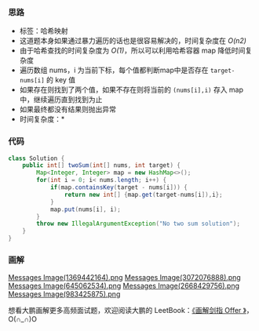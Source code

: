 ### 思路

- 标签：哈希映射
- 这道题本身如果通过暴力遍历的话也是很容易解决的，时间复杂度在 *O(n2)*
- 由于哈希查找的时间复杂度为 *O(1)*，所以可以利用哈希容器 map 降低时间复杂度
- 遍历数组 nums，i 为当前下标，每个值都判断map中是否存在 `target-nums[i]` 的 key 值
- 如果存在则找到了两个值，如果不存在则将当前的 `(nums[i],i)` 存入 map 中，继续遍历直到找到为止
- 如果最终都没有结果则抛出异常
- 时间复杂度：*


### 代码

```Java []
class Solution {
    public int[] twoSum(int[] nums, int target) {
        Map<Integer, Integer> map = new HashMap<>();
        for(int i = 0; i< nums.length; i++) {
            if(map.containsKey(target - nums[i])) {
                return new int[] {map.get(target-nums[i]),i};
            }
            map.put(nums[i], i);
        }
        throw new IllegalArgumentException("No two sum solution");
    }
}
```

### 画解

  [Messages Image(1369442164).png](https://pic.leetcode-cn.com/146e209493728cd7b9fd6095c5947300732799db9b28b2f8e497525ea7b31d58-Messages%20Image\(1369442164\).png)  [Messages Image(3072076888).png](https://pic.leetcode-cn.com/d54dcd98bf9b8f5f5575893a9c253dda04cb177436322a9b41ce89290deb651d-Messages%20Image\(3072076888\).png)  [Messages Image(645062534).png](https://pic.leetcode-cn.com/c486f3ff7e4b810dd228acad621aa76899eb39b053723d663fc0359dc1d85fac-Messages%20Image\(645062534\).png)  [Messages Image(2668429756).png](https://pic.leetcode-cn.com/89121495efbd8b51444cf5a4a1326073e1bd801cd7070a4d82a6897d3c86ba9f-Messages%20Image\(2668429756\).png)  [Messages Image(983425875).png](https://pic.leetcode-cn.com/9611f15b036508c66ca99fe3cd3e4f47886f72880ed406e58ad51f008f91e9d8-Messages%20Image\(983425875\).png) 

想看大鹏画解更多高频面试题，欢迎阅读大鹏的 LeetBook：[《画解剑指 Offer 》](https://leetcode-cn.com/leetbook/detail/illustrate-lcof/)，O(∩_∩)O